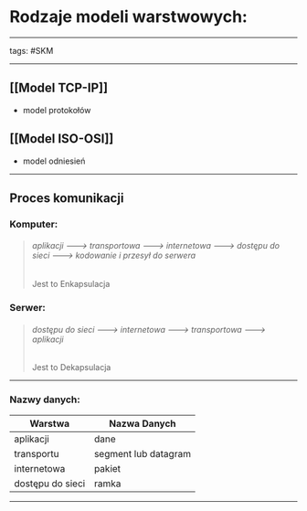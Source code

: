 # Rodzaje modeli warstwowych:
---
tags: #SKM

---
 ## [[Model TCP-IP]] 
 - model protokołów
 ## [[Model ISO-OSI]]
 - model odniesień
---
## Proces komunikacji
### Komputer:
>###### aplikacji ---> transportowa ---> internetowa ---> dostępu do sieci ---> kodowanie i przesył do serwera
>Jest to Enkapsulacja

### Serwer:
>###### dostępu do sieci ---> internetowa ---> transportowa ---> aplikacji
> Jest to Dekapsulacja

---
### Nazwy danych:

| Warstwa          | Nazwa Danych         |
| ---------------- | -------------------- |
| aplikacji        | dane                 |
| transportu       | segment lub datagram |
| internetowa      | pakiet               |
| dostępu do sieci | ramka                |

---
